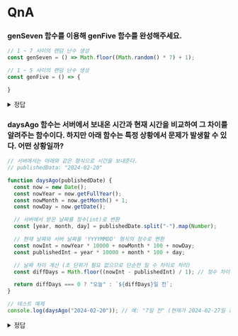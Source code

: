 # QnA

### genSeven 함수를 이용해 genFive 함수를 완성해주세요.

```js
// 1 ~ 7 사이의 랜덤 난수 생성
const genSeven = () => Math.floor((Math.random() * 7) + 1);

// 1 ~ 5 사이의 랜덤 난수 생성
const genFive = () => {

}
```

<details>
<summary>정답</summary>

```js
const genSeven = () => Math.floor((Math.random() \* 7) + 1);

const genFive = () => {
    let r = 0;

    for (let i = 0; i < 5; i++) {
        r += genSeven();
    }

    return (r % 5) + 1;
}

const genFive2 = () => {
    let r;

    while (true){
        r = genSeven();
        if (r > 5){
            continue
        }else{
            break
        }
    }

    return r

}

const countRandomNumber = () =>{
    const n = 1000000;
    const arr = [0, 0, 0, 0, 0];

    for (let i = 0; i < n; i++){
        const r = genFive();
        arr[r-1] += 1;
    }

    console.log(arr);

}

countRandomNumber();
```

</details>

### daysAgo 함수는 서버에서 보내온 시간과 현재 시간을 비교하여 그 차이를 알려주는 함수이다. 하지만 아래 함수는 특정 상황에서 문제가 발생할 수 있다. 어떤 상황일까?

```js
// 서버에서는 아래와 같은 형식으로 시간을 보내준다.
// publishedData: "2024-02-20"

function daysAgo(publishedDate) {
  const now = new Date();
  const nowYear = now.getFullYear();
  const nowMonth = now.getMonth() + 1;
  const nowDay = now.getDate();

  // 서버에서 받은 날짜를 정수(int)로 변환
  const [year, month, day] = publishedDate.split("-").map(Number);

  // 현재 날짜와 서버 날짜를 'YYYYMMDD' 형식의 정수로 변환
  const nowInt = nowYear * 10000 + nowMonth * 100 + nowDay;
  const publishedInt = year * 10000 + month * 100 + day;

  // 날짜 차이 계산 (초 단위가 필요 없으므로 단순한 일 수 차이로 처리)
  const diffDays = Math.floor((nowInt - publishedInt) / 1); // 정수 차이

  return diffDays === 0 ? "오늘" : `${diffDays}일 전`;
}

// 테스트 예제
console.log(daysAgo("2024-02-20")); // 예: "7일 전" (현재가 2024-02-27일 경우)
```

<details>
<summary>정답</summary>

`new Date()`는 자바스크립트 코드가 실행된 시스템의 시계에 의해 결정된다. 따라서 서버에서 보내온 시간대와 클라이언트가 접속한 locale 시간대가 다를 경우, 문제가 발생할 수 있다.

따라서 `Date.prototype.getTimezoneOffset`와 같은 함수를 통해 locale 시간과 서버 시간대의 차이를 보정 해 주는 로직이 필요하다.

</details>
